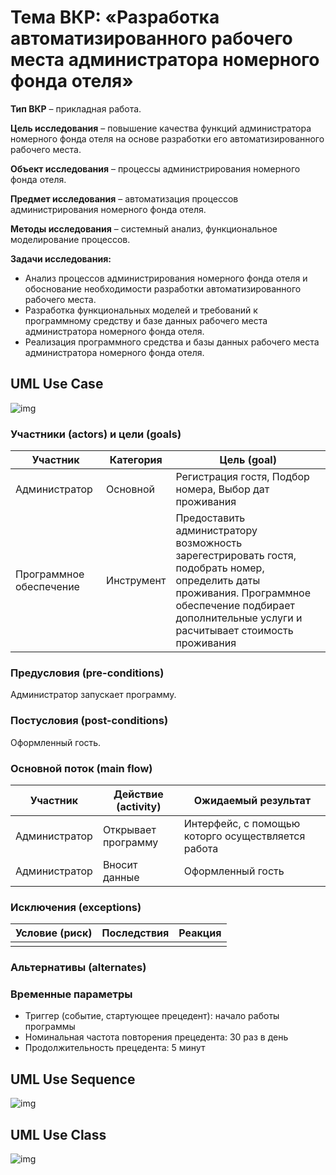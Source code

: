 # Тема ВКР: «Разработка автоматизированного рабочего места администратора номерного фонда отеля»

**Тип ВКР** – прикладная работа.

**Цель исследования** – повышение качества функций администратора номерного фонда отеля на основе разработки его автоматизированного рабочего места.

**Объект исследования** – процессы администрирования номерного фонда отеля.

**Предмет исследования** – автоматизация процессов администрирования номерного фонда отеля.

**Методы исследования** – системный анализ, функциональное моделирование процессов.

**Задачи исследования:**

* Анализ процессов администрирования номерного фонда отеля и обоснование необходимости разработки автоматизированного рабочего места.
* Разработка функциональных моделей и требований к программному средству и базе данных рабочего места администратора номерного фонда отеля.
* Реализация программного средства и базы данных рабочего места администратора номерного фонда отеля.

## UML Use Case

![img](http://www.plantuml.com/plantuml/png/BCQn3SGm20NGdYaOvLP1c0ienaJuU_yqUTNxRKZZvAHzntga9JbhbNfN6gEFaSSmrcYTtzFWDJPD-uDHt74vU4IR8cgHAEgjeufrcmY2Q7zViRe-4NTd5pGHHPGkKduX0hSKMFHn3BXmI10L5I311vZu3bdEvVmBR_w8zxIxOgA38hllTj-RUJEpyPjmKONBUIZn2IrwxF28dItisgwmiMiCTbKcudaYVkFLWAq85FGK3EW2br_eR843rnKwnK5N5aLuEv-zl9pFmbdIV-VbrYNvG7mNU3IOZkvA9wcZvBEj6PrU0bhP2ZZ817upnpqsolLKroIhvBHPAPyzEkNqrCcOIZ3WmBy7HMONEZpO3HvjRU-3BMt1poMsFieqrxQnXSgdHmBsZmxxM1bsx4OMd5QfCcReuct0Jtp1r_8lfnvpeYt7QVx1QTKIsKL7WInnPM6ytJZfP2HrJGgnRC9t67ZiXTEnq3wAYxrcIhwoB-qsG7bNF5ooTbVzSzzqlfpuskmcA1WEqkq8ysHTsvxzJuczWDwMIgNizid8VOpAlIglPsUfMwMYxZ5mXkgVcpxwUEl3rScIikfUfXLIwZsFMgrUa6Rs8wSYLIdad1zhjkgYEZewEQlINgUzAOhpU97sEkrDsYTfdnO5_zkEZqzEgmpg39eC9XcGNN0YX0oa3cTK9KHO4oekpITKl9YzViLVf3y0)

### Участники (actors) и цели (goals)

| Участник  | Категория  | Цель (goal) |
|---|---|---|
| Администратор | Основной  | Регистрация гостя, Подбор номера, Выбор дат проживания |
| Программное обеспечение  | Инструмент  | Предоставить администратору возможность зарегестрировать гостя, подобрать номер, определить даты проживания. Программное обеспечение подбирает дополнительные услуги и расчитывает стоимость проживания |

### Предусловия (pre-conditions)

Администратор запускает программу.

### Постусловия (post-conditions)

Оформленный гость.

### Основной поток (main flow)

| Участник  | Действие (activity)  | Ожидаемый результат |
|---|---|---|
| Администратор | Открывает программу | Интерфейс, с помощью которго осуществляется работа |
| Администратор | Вносит данные| Оформленный гость |

### Исключения (exceptions)

| Условие (риск) | Последствия | Реакция |
|---|---|---|
| |  |  |

### Альтернативы (alternates)

### Временные параметры

* Триггер (событие, стартующее прецедент): начало работы программы
* Номинальная частота повторения прецедента: 30 раз в день
* Продолжительность прецедента: 5 минут

## UML Use Sequence

![img](https://www.plantuml.com/plantuml/png/fPHDhjf048JtSuhMs-S2MKJlAlDWf5Y9RMGFPCjFI1GHAJ-Rx43SO49mOWamL-Y-KRgC20P1dYmMMC8pzLLrpS1Zxctc-_5Rax-9afxDR4nncgITrraQE_9PtndRyMb6_9NNlEMITrpAICOov21ZhcH8DgT-xZAZSXzrefvDF3tmWkV4uPQ8mmDqxzpJXMp9XQwkyAntA7XWkjRR9vixNV-cp3ySIC51iJkPoRJUY7M37FJY5RZqalYxxYXWp6L3m0LnHVoBgtgfm8JHm7e7MIl4ZYlUre6B5Zh-IR2krQl312GJVR6HYQOACcqLOgsOlNusQ1dpAEVpTQnH7h0e5TmVYjhB46amJ23aWHCNW75nLlEjra2xdzmiysxQynNV7xXLyR217MxfqUwelMPmQXSAWqSpxP8h32cVJk9A4yli0beICjQb1lc05wRhpj50DgxQud02o28VKKEfWTxNFzbjat7jy75hmPZB6EbWoh__9PJHUMZvGlZwtuGADeykwUe_r5y0.png)


## UML Use Class

![img](http://www.plantuml.com/plantuml/png/SoWkIImgAStDuIhEpimhI2nAp5N8pS_BJyueoizDLIWfAatbkh3WmjOBUoxikx3tOfE2JOskhiA5kK3UdWjRBpPmNLXyOUE5VHSRBkowi84OoOL0VjF5XelD5xPSs7jXnuLTACRZLZJzmeQBZK25ku4O9BGLtJBSIXO3HNS3pTfyOGDkHRE08a0Uo15S5oPUR02xfmUl98OB75BpKe112G00)
